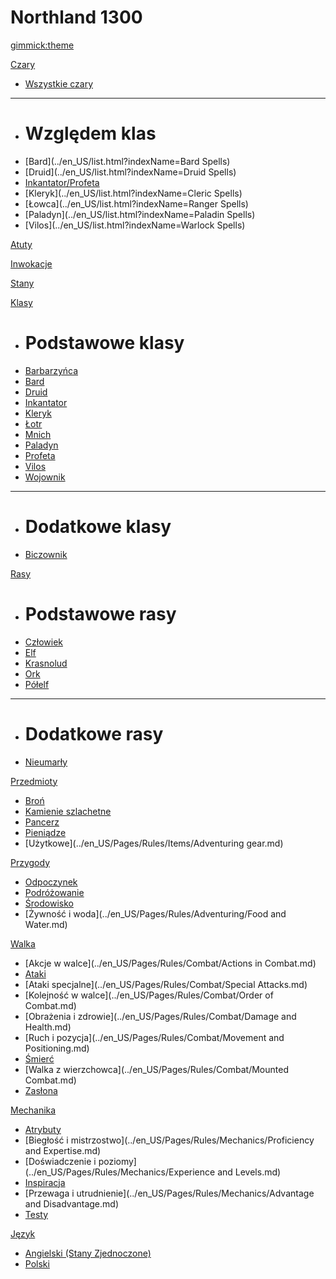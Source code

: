 <!--
  -- Name of your wiki
  -- Do NOT remove the leading `#` character.
  -->

# Northland 1300


<!--
  -- Default theme
  -- (Read: http://dynalon.github.io/mdwiki/#!customizing.md#Theme_chooser)
  -->

[gimmick:theme](yeti)


<!--
  -- Navigation
  -- (Read: http://dynalon.github.io/mdwiki/#!quickstart.md#Adding_a_navigation)
  -->

[Czary]()

  * [Wszystkie czary](../en_US/list.html?indexName=Spells)
  - - - -
  * # Względem klas
  * [Bard](../en_US/list.html?indexName=Bard Spells)
  * [Druid](../en_US/list.html?indexName=Druid Spells)
  * [Inkantator/Profeta](../en_US/list.html?indexName=Wizard%20%26%20Sorcerer%20Spells)
  * [Kleryk](../en_US/list.html?indexName=Cleric Spells)
  * [Łowca](../en_US/list.html?indexName=Ranger Spells)
  * [Paladyn](../en_US/list.html?indexName=Paladin Spells)
  * [Vilos](../en_US/list.html?indexName=Warlock Spells)

[Atuty](../en_US/Pages/Rules/Feats.md)

[Inwokacje](../en_US/Pages/Rules/Invocations.md)

[Stany](Strony/Zasady/Stany.md)

[Klasy]()

  * # Podstawowe klasy
  * [Barbarzyńca](../en_US/Pages/Rules/Classes/Barbarian.md)
  * [Bard](../en_US/Pages/Rules/Classes/Bard.md)
  * [Druid](../en_US/Pages/Rules/Classes/Druid.md)
  * [Inkantator](../en_US/Pages/Rules/Classes/Wizard.md)
  * [Kleryk](../en_US/Pages/Rules/Classes/Cleric.md)
  * [Łotr](../en_US/Pages/Rules/Classes/Rogue.md)
  * [Mnich](../en_US/Pages/Rules/Classes/Monk.md)
  * [Paladyn](../en_US/Pages/Rules/Classes/Paladin.md)
  * [Profeta](../en_US/Pages/Rules/Classes/Sorcerer.md)
  * [Vilos](../en_US/Pages/Rules/Classes/Warlock.md)
  * [Wojownik](../en_US/Pages/Rules/Classes/Fighter.md)
  - - - -
  * # Dodatkowe klasy
  * [Biczownik](../en_US/Pages/Rules/Classes/Extra/Flagellant.md)

[Rasy]()

  * # Podstawowe rasy
  * [Człowiek](../en_US/Pages/Rules/Races/Human.md)
  * [Elf](../en_US/Pages/Rules/Races/Elf.md)
  * [Krasnolud](../en_US/Pages/Rules/Races/Dwarf.md)
  * [Ork](../en_US/Pages/Rules/Races/Orc.md)
  * [Półelf](../en_US/Pages/Rules/Races/Half-Elf.md)
  - - - -
  * # Dodatkowe rasy
  * [Nieumarły](../en_US/Pages/Rules/Races/Extra/Undead.md)

[Przedmioty]()

  * [Broń](../en_US/Pages/Rules/Items/Weapons.md)
  * [Kamienie szlachetne](../en_US/Pages/Rules/Items/Gemstones.md)
  * [Pancerz](../en_US/Pages/Rules/Items/Armor.md)
  * [Pieniądze](../en_US/Pages/Rules/Items/Money.md)
  * [Użytkowe](../en_US/Pages/Rules/Items/Adventuring gear.md)

[Przygody]()

  * [Odpoczynek](../en_US/Pages/Rules/Adventuring/Resting.md)
  * [Podróżowanie](../en_US/Pages/Rules/Adventuring/Travel.md)
  * [Środowisko](../en_US/Pages/Rules/Adventuring/Environment.md)
  * [Żywność i woda](../en_US/Pages/Rules/Adventuring/Food and Water.md)

[Walka]()

  * [Akcje w walce](../en_US/Pages/Rules/Combat/Actions in Combat.md)
  * [Ataki](../en_US/Pages/Rules/Combat/Attacks.md)
  * [Ataki specjalne](../en_US/Pages/Rules/Combat/Special Attacks.md)
  * [Kolejność w walce](../en_US/Pages/Rules/Combat/Order of Combat.md)
  * [Obrażenia i zdrowie](../en_US/Pages/Rules/Combat/Damage and Health.md)
  * [Ruch i pozycja](../en_US/Pages/Rules/Combat/Movement and Positioning.md)
  * [Śmierć](../en_US/Pages/Rules/Combat/Death.md)
  * [Walka z wierzchowca](../en_US/Pages/Rules/Combat/Mounted Combat.md)
  * [Zasłona](../en_US/Pages/Rules/Combat/Cover.md)

[Mechanika]()

  * [Atrybuty](../en_US/Pages/Rules/Mechanics/Abilities.md)
  * [Biegłość i mistrzostwo](../en_US/Pages/Rules/Mechanics/Proficiency and Expertise.md)
  * [Doświadczenie i poziomy](../en_US/Pages/Rules/Mechanics/Experience and Levels.md)
  * [Inspiracja](../en_US/Pages/Rules/Mechanics/Inspiration.md)
  * [Przewaga i utrudnienie](../en_US/Pages/Rules/Mechanics/Advantage and Disadvantage.md)
  * [Testy](../en_US/Pages/Rules/Mechanics/Checks.md)

<!-- A more complex navigation example: ----------------------------------------

[Menu Item 1]()

  * # SubMenu Heading 1
  * [SubMenu Item 1](pages/subitem1.md)
  * [SubMenu Item 2](pages/subitem2.md)
  - - - -
  * # SubMenu Heading 2
  * [SubMenu Item 3](pages/subitem3.md)
  - - - -
  * # SubMenu Heading 3
  * [SubMenu Item 3](pages/subitem3.md)

[Menu Item 2](pages/item2.md)

[Menu Item 3](pages/item3.md)

---------------------------------------------------------------------------- -->

<!--
  -- Change the Language
  -- Could be useful when there's more than one language wiki.
  -->

[Język]()

  * [Angielski (Stany Zjednoczone)](/en_US/)
  * [Polski](#)


<!--
  -- Let the user choose a theme
  -- (Read: http://dynalon.github.io/mdwiki/#!quickstart.md#Adding_a_navigation)
  -->

<!--
[gimmick:themechooser](Choose theme)
-->
